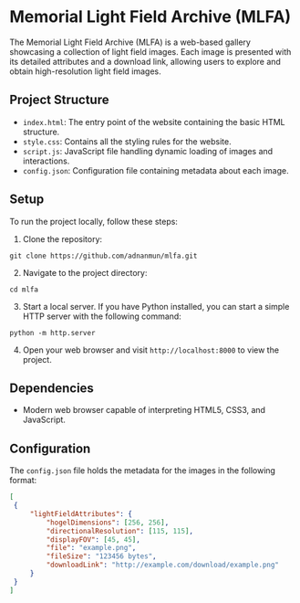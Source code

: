# Memorial Light Field Archive (MLFA)

The Memorial Light Field Archive (MLFA) is a web-based gallery showcasing a collection of light field images. Each image is presented with its detailed attributes and a download link, allowing users to explore and obtain high-resolution light field images.

## Project Structure

- `index.html`: The entry point of the website containing the basic HTML structure.
- `style.css`: Contains all the styling rules for the website.
- `script.js`: JavaScript file handling dynamic loading of images and interactions.
- `config.json`: Configuration file containing metadata about each image.

## Setup

To run the project locally, follow these steps:

1. Clone the repository:
```
git clone https://github.com/adnanmun/mlfa.git
```

2. Navigate to the project directory:
```
cd mlfa
```

3. Start a local server. If you have Python installed, you can start a simple HTTP server with the following command:
  ```
  python -m http.server
  ```

4. Open your web browser and visit `http://localhost:8000` to view the project.

## Dependencies

- Modern web browser capable of interpreting HTML5, CSS3, and JavaScript.

## Configuration

The `config.json` file holds the metadata for the images in the following format:

```json
[
 {
     "lightFieldAttributes": {
         "hogelDimensions": [256, 256],
         "directionalResolution": [115, 115],
         "displayFOV": [45, 45],
         "file": "example.png",
         "fileSize": "123456 bytes",
         "downloadLink": "http://example.com/download/example.png"
     }
 }
]